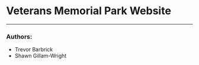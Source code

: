 <h1>Veterans Memorial Park Website</h1>

<hr />

<h3>Authors:</h3>
<ul>
	<li>Trevor Barbrick</li>
	<li>Shawn Gillam-Wright</li>
</ul>